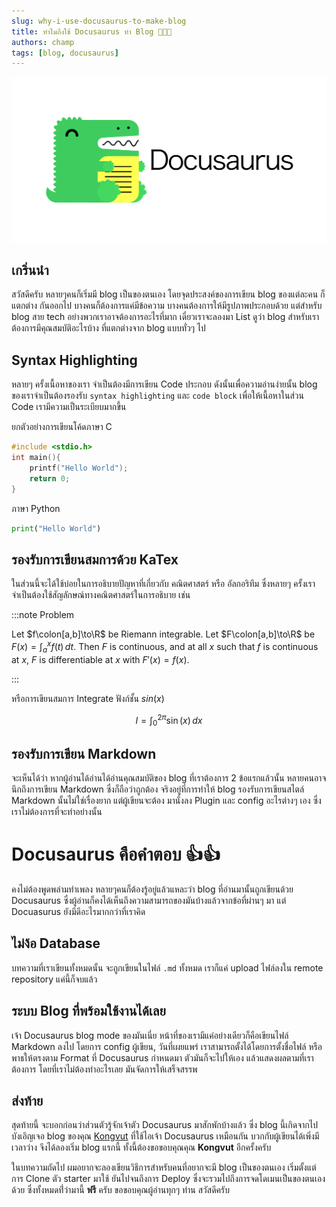 ```yaml
---
slug: why-i-use-docusaurus-to-make-blog
title: ทำไมถึงใช้ Docusaurus ทำ Blog 🤔🤔🤔
authors: champ
tags: [blog, docusaurus]
---
```

![Docusaurus Image](./image.png)

##  เกริ่นนำ
สวัสดีครับ หลายๆคนก็เริ่มมี blog เป็นของตนเอง โดยจุดประสงค์ของการเขียน blog ของแต่ละคน ก็แตกต่าง
กันออกไป บางคนก็ต้องการแค่มีข้อความ บางคนต้องการให้มีรูปภาพประกอบด้วย แต่สำหรับ blog สาย tech
อย่างพวกเราอาจต้องการอะไรที่มาก เดี๋ยวเราจะลองมา List ดูว่า blog สำหรับเรา ต้องการมีคุณสมบัติอะไรบ้าง
ที่แตกต่างจาก blog แบบทั่วๆ ไป 

<!--truncate-->

## Syntax Highlighting

หลายๆ ครั้งเนื้อหาของเรา จำเป็นต้องมีการเขียน Code ประกอบ ดังนั้นเพื่อความอ่านง่ายนั้น blog ของเราจำเป็นต้องรองรับ
`syntax highlighting` และ `code block` เพื่อให้เนื้อหาในส่วน Code เรามีความเป็นระเบียบมากขึ้น

ยกตัวอย่างการเขียนโค้ดภาษา C

```c
#include <stdio.h>
int main(){
    printf("Hello World");
    return 0;
}
```

ภาษา Python

```python
print("Hello World")
```

## รองรับการเขียนสมการด้วย KaTex

ในส่วนนี้จะได้ใช้บ่อยในการอธิบายปัญหาที่เกี่ยวกับ คณิตศาสตร์ หรือ อัลกอริทึม ซึ่งหลายๆ ครั้งเราจำเป็นต้องใช้สัญลักษณ์ทางคณิตศาสตร์ในการอธิบาย เช่น

:::note Problem

Let $f\colon[a,b]\to\R$ be Riemann integrable. Let $F\colon[a,b]\to\R$ be
$F(x)=\int_{a}^{x} f(t)\,dt$. Then $F$ is continuous, and at all $x$ such that
$f$ is continuous at $x$, $F$ is differentiable at $x$ with $F'(x)=f(x)$.

:::

หรือการเขียนสมการ Integrate ฟังก์ชั้น $sin(x)$

$$
I = \int_0^{2\pi} \sin(x)\,dx
$$

## รองรับการเขียน Markdown

จะเห็นได้ว่า หากผู้อ่านได้อ่านได้อ่านคุณสมบัติของ blog ที่เราต้องการ 2 ข้อแรกแล้วนั้น หลายคนอาจนึกถึงการเขียน Markdown ซึ่งก็ถือว่าถูกต้อง จริงอยู่ที่การทำให้ blog รองรับการเขียนสไตล์ Markdown นั้นไม่ใช่เรื่องยาก แต่ผู้เขียนจะต้อง มานั่งลง Plugin และ config อะไรต่างๆ เอง ซึ่งเราไม่ต้องการที่จะทำอย่างนั้น

# Docusaurus คือคำตอบ 👍👍

คงไม่ต้องพูดพล่ามทำเพลง หลายๆคนก็ต้องรู้อยู่แล้วแหละว่า blog ที่อ่านมานั้นถูกเขียนด้วย Docusaurus ซึ่งผู้อ่านก็คงได้เห็นถึงความสามารถของมันบ้างแล้วจากข้อที่ผ่านๆ มา แต่ Docuasurus ยังมีดีอะไรมากกว่าที่เราคิด

## ไม่ง้อ Database

บทความที่เราเขียนทั้งหมดนั้น จะถูกเขียนในไฟล์ `.md` ทั้งหมด เราก็แค่ upload ไฟล์ลงใน remote repository แค่นี้ก็จบแล้ว

## ระบบ Blog ที่พร้อมใช้งานได้เลย

เจ้า Docusaurus blog mode ของมันเนี่ย หน้าที่ของเรามีแค่อย่างเดียวก็คือเขียนไฟล์ Markdown ลงไป โดยการ config ผู้เขียน, วันที่เผยแพร่ เราสามารถตั้งได้โดยการตั้งชื่อไฟล์ หรือพาธให้ตรงตาม Format ที่ Docusaurus กำหนดมา ตัวมันก็จะไปให้เอง แล้วแสดงผลตามที่เราต้องการ โดยที่เราไม่ต้องทำอะไรเลย มันจัดการให้เสร็จสรรพ 

## ส่งท้าย

สุดท้ายนี้ จะบอกก่อนว่าส่วนตัวรู้จักเจ้าตัว Docusaurus มาสักพักบ้างแล้ว ซึ่ง blog นี้เกิดจากไปบังเอิญเจอ blog ของคุณ​ [Kongvut](https://blog.2my.xyz/docs/about) ที่ใช้ไอเจ้า Docusaurus เหมือนกัน บวกกับผู้เขียนได้เพิ่งมีเวลาว่าง จึงได้ลองเริ่ม blog แรกนี้ ทั้งนี้ต้องขอขอบคุณคุณ **Kongvut** อีกครั้งครับ

ในบทความถัดไป ผมอยากจะลองเขียนวิธีการสำหรับคนที่อยากจะมี blog เป็นของตนเอง เริ่มตั้งแต่การ Clone ตัว starter มาใช้ ยันไปจนถึงการ Deploy ซึ่งจะรวมไปถึงการจดโดเมนเป็นของตนเองด้วย ซึ่งทั้งหมดท่ี่ว่ามานี้ **ฟรี** ครับ ขอขอบคุณผู้อ่านทุกๆ ท่าน สวัสดีครับ 